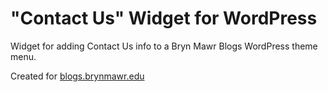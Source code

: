 "Contact Us" Widget for WordPress
=================================

Widget for adding Contact Us info to a Bryn Mawr Blogs WordPress theme menu.

Created for [blogs.brynmawr.edu](http://blogs.brynmawr.edu)